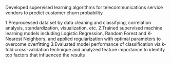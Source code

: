 Developed supervised learning algorithms for telecommunications service vendors to predict customer churn probability

1.Preprocessed data set by data cleaning and classifying, correlation analysis, standardization, visualization, etc.
2.Trained supervised machine learning models including Logistic Regression, Random Forest and K-Nearest Neighbors, and
applied regularization with optimal parameters to overcome overfitting
3.Evaluated model performance of classification via k-fold cross-validation technique and analyzed feature importance to
identify top factors that influenced the results
